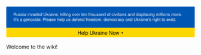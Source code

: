 [![Stand With Ukraine](https://raw.githubusercontent.com/vshymanskyy/StandWithUkraine/main/banner2-direct.svg)](https://standwithukraine.pp.ua)

Welcome to the wiki!
